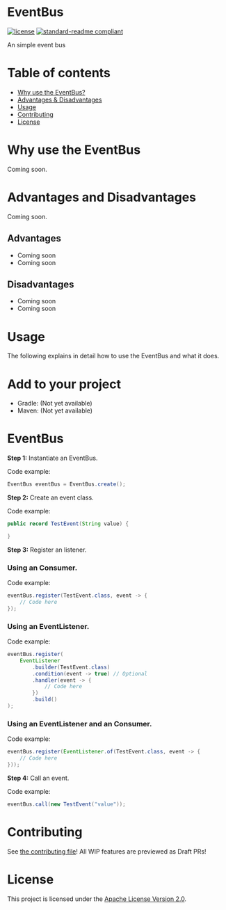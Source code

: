 # EventBus
[![license](https://img.shields.io/github/license/NatroxMC/EventBus?style=for-the-badge&color=b2204c)](../LICENSE)
[![standard-readme compliant](https://img.shields.io/badge/readme%20style-standard-brightgreen.svg?style=for-the-badge)](https://github.com/RichardLitt/standard-readme)

An simple event bus

# Table of contents
- [Why use the EventBus?](#why-use-the-eventbus)
- [Advantages & Disadvantages](#advantages-and-disadvantages)
- [Usage](#usage)
- [Contributing](#contributing)
- [License](#license)

# Why use the EventBus

Coming soon.

# Advantages and Disadvantages

Coming soon.

## Advantages

- Coming soon
- Coming soon

## Disadvantages

- Coming soon
- Coming soon

# Usage
The following explains in detail how to use the EventBus and what it does.

# Add to your project
- Gradle: (Not yet available)
- Maven: (Not yet available)

# EventBus
**Step 1:** Instantiate an EventBus.

Code example:
```java
EventBus eventBus = EventBus.create();
```

**Step 2:** Create an event class.

Code example:
```java
public record TestEvent(String value) {

}
```

**Step 3:** Register an listener.

### Using an Consumer.

Code example:
```java
eventBus.register(TestEvent.class, event -> {
    // Code here
});
```

### Using an EventListener.

Code example:
```java
eventBus.register(
    EventListener
        .builder(TestEvent.class)
        .condition(event -> true) // Optional
        .handler(event -> {
            // Code here
        })
        .build()
);
```

### Using an EventListener and an Consumer.

Code example:
```java
eventBus.register(EventListener.of(TestEvent.class, event -> {
    // Code here
}));
```

**Step 4:** Call an event.

Code example:
```java
eventBus.call(new TestEvent("value"));
```

# Contributing
See [the contributing file](CONTRIBUTING.md)!
All WIP features are previewed as Draft PRs!

# License
This project is licensed under the [Apache License Version 2.0](../LICENSE).
